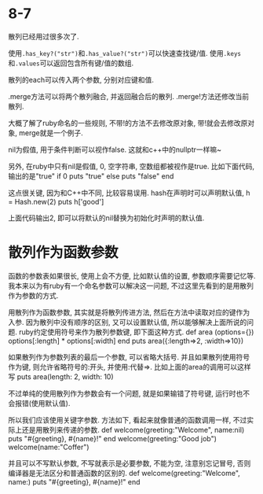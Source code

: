 # 8-7

散列已经用过很多次了.

使用`.has_key?("str")`和`.has_value?("str")`可以快速查找键/值.
使用`.keys`和`.values`可以返回包含所有键/值的数组.

散列的each可以传入两个参数, 分别对应键和值.

.merge方法可以将两个散列融合, 并返回融合后的散列.
.merge!方法还修改当前散列.

大概了解了ruby命名的一些规则, 不带!的方法不去修改原对象, 带!就会去修改原对象, merge就是一个例子.

nil为假值, 用于条件判断可以视作false.
这就和c++中的nullptr一样嘛~

另外, 在ruby中只有nil是假值, 0, 空字符串, 空数组都被视作是true.
比如下面代码, 输出的是"true"
    if 0
        puts "true"
    else
        puts "false"
    end

这点很关键, 因为和C++中不同, 比较容易误用.
hash在声明时可以声明默认值, 
    h = Hash.new(2)
    puts h['good']

上面代码输出2, 即可以将默认的nil替换为初始化时声明的默认值.

# 散列作为函数参数

函数的参数表如果很长, 使用上会不方便, 比如默认值的设置, 参数顺序需要记忆等.
我本来以为有ruby有一个命名参数可以解决这一问题, 不过这里先看到的是用散列作为参数的方式.

用散列作为函数参数, 其实就是将散列传进方法, 然后在方法中读取对应的键作为入参. 因为散列中没有顺序的区别, 又可以设置默认值, 所以能够解决上面所说的问题.
ruby约定使用符号来作为散列参数键, 即下面这种方式.
    def area (options={})
        options[:length] * options[:width]
    end
    puts area({:length=>2, :width=>10})

如果散列作为参数列表的最后一个参数, 可以省略大括号. 并且如果散列使用符号作为键, 则允许省略符号的:开头, 并使用:代替=>.
比如上面的area的调用可以这样写
    puts area(length: 2, width: 10)

不过单纯的使用散列作为参数会有一个问题, 就是如果输错了符号键, 运行时也不会报错(使用默认值).

所以我们应该使用关键字参数.
方法如下, 看起来就像普通的函数调用一样, 不过实际上还是用散列来传递的参数.
    def welcome(greeting:"Welcome", name:nil)
        puts "#{greeting}, #{name}!"
    end
    welcome(greeting:"Good job")
    welcome(name:"Coffer")

并且可以不写默认参数, 不写就表示是必要参数, 不能为空, 注意别忘记冒号, 否则编译器是无法区分和普通函数的区别的.
    def welcome(greeting:"Welcome", name:)
        puts "#{greeting}, #{name}!"
    end

